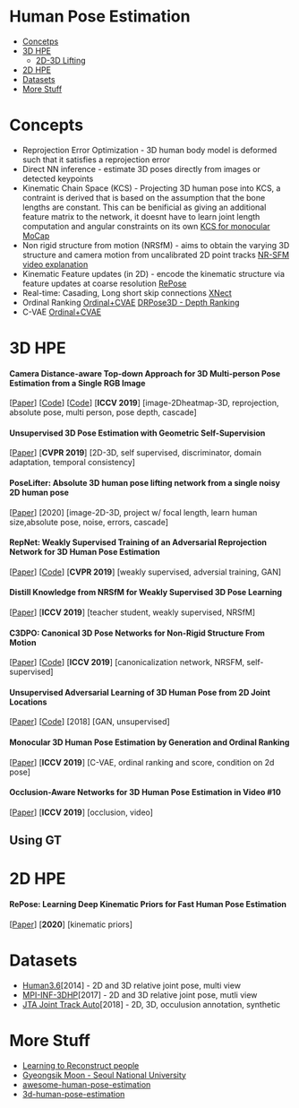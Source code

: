 # Human Pose Estimation

* [Concetps](#Concepts)  
* [3D HPE](#3D-HPE)
  * [2D-3D Lifting](#2D-3D-Lifting) 
* [2D HPE](#2D-HPE)
* [Datasets](#Datasets)  
* [More Stuff](#More-Stuff)    

Concepts
========
* Reprojection Error Optimization - 3D human body model is deformed such that it satisfies a reprojection error  
* Direct NN inference -  estimate 3D poses directly from images or detected keypoints
* Kinematic Chain Space (KCS) - Projecting 3D human pose into KCS, a contraint is derived that is based on the assumption that the bone lengths are constant. This can be benificial as giving an additional feature matrix to the network, it doesnt have to learn joint length computation and angular constraints on its own [KCS for monocular MoCap](https://arxiv.org/pdf/1702.00186.pdf)
* Non rigid structure from motion (NRSfM) - aims to obtain the varying 3D structure and camera motion from uncalibrated 2D point tracks [NR-SFM video explanation](https://www.youtube.com/watch?v=zBalNj2F8Ik)
* Kinematic Feature updates (in 2D) -  encode the kinematic structure via feature updates at coarse resolution [RePose](https://arxiv.org/pdf/2002.03933v1.pdf)
* Real-time: Casading, Long short skip connections [XNect](https://arxiv.org/pdf/1907.00837v1.pdf)
* Ordinal Ranking [Ordinal+CVAE](#Monocular-3D-Human-Pose-Estimation-by-Generation-and-Ordinal-Ranking) [DRPose3D - Depth Ranking](https://arxiv.org/pdf/1805.08973.pdf)  
* C-VAE [Ordinal+CVAE](#Monocular-3D-Human-Pose-Estimation-by-Generation-and-Ordinal-Ranking)


3D HPE
======


#### Camera Distance-aware Top-down Approach for 3D Multi-person Pose Estimation from a Single RGB Image   
[[Paper](https://arxiv.org/pdf/1907.11346v2.pdf)]
[[Code](https://github.com/mks0601/3DMPPE_POSENET_RELEASE)] 
[[Code](https://github.com/mks0601/3DMPPE_ROOTNET_RELEASE)] 
[**ICCV 2019**]
[image-2Dheatmap-3D, reprojection, absolute pose, multi person, pose depth, cascade]

#### Unsupervised 3D Pose Estimation with Geometric Self-Supervision 
[[Paper](https://arxiv.org/pdf/1904.04812.pdf)]
[**CVPR 2019**]
[2D-3D, self supervised, discriminator, domain adaptation, temporal consistency]


#### PoseLifter: Absolute 3D human pose lifting network from a single noisy 2D human pose
[[Paper](https://arxiv.org/pdf/1910.12029.pdf)]
[2020]
[image-2D-3D, project w/ focal length, learn human size,absolute pose, noise, errors, cascade]

#### RepNet: Weakly Supervised Training of an Adversarial Reprojection Network for 3D Human Pose Estimation
[[Paper](https://arxiv.org/pdf/1902.09868.pdf)]
[[Code](https://github.com/bastianwandt/RepNet)]
[**CVPR 2019**]
[weakly supervised, adversial training, GAN]

#### Distill Knowledge from NRSfM for Weakly Supervised 3D Pose Learning
[[Paper](http://openaccess.thecvf.com/content_ICCV_2019/papers/Wang_Distill_Knowledge_From_NRSfM_for_Weakly_Supervised_3D_Pose_Learning_ICCV_2019_paper.pdf)]
[**ICCV 2019**]
[teacher student, weakly supervised, NRSfM]

#### C3DPO: Canonical 3D Pose Networks for Non-Rigid Structure From Motion 
[[Paper](https://arxiv.org/pdf/1909.02533.pdf)]
[[Code](https://github.com/facebookresearch/c3dpo_nrsfm)]
[**ICCV 2019**]
[canonicalization network, NRSFM, self-supervised]

#### Unsupervised Adversarial Learning of 3D Human Pose from 2D Joint Locations
[[Paper](https://arxiv.org/pdf/1803.08244.pdf)]
[[Code](https://github.com/DwangoMediaVillage/3dpose_gan)]
[2018]
[GAN, unsupervised]

#### Monocular 3D Human Pose Estimation by Generation and Ordinal Ranking 
[[Paper](http://openaccess.thecvf.com/content_ICCV_2019/papers/Sharma_Monocular_3D_Human_Pose_Estimation_by_Generation_and_Ordinal_Ranking_ICCV_2019_paper.pdf)]
[**ICCV 2019**]
[C-VAE, ordinal ranking and score, condition on 2d pose]

#### Occlusion-Aware Networks for 3D Human Pose Estimation in Video #10 
[[Paper](http://openaccess.thecvf.com/content_ICCV_2019/papers/Cheng_Occlusion-Aware_Networks_for_3D_Human_Pose_Estimation_in_Video_ICCV_2019_paper.pdf)]
[**ICCV 2019**]
[occlusion, video]


Using GT
---------

2D HPE
======

#### RePose: Learning Deep Kinematic Priors for Fast Human Pose Estimation 
[[Paper](https://arxiv.org/pdf/2002.03933v1.pdf)]
[**2020**]
[kinematic priors]

<!-- Template for a paper
#### Title 
[[Paper](https://arxiv.org/pdf/)]
[**Venue**]
</br>
<details>
<summary>
Keyword1, keyword2, keyword3    
</summary>
<*Remove this*/br>  
> * Keypoint 1 
> * Keypoint 2
</details>
End of Template -->  
Datasets
========
* [Human3.6](http://vision.imar.ro/human3.6m/description.php)[2014] - 2D and 3D relative joint pose, multi view
* [MPI-INF-3DHP](http://gvv.mpi-inf.mpg.de/3dhp-dataset/)[2017] - 2D and 3D relative joint pose, mutli view
* [JTA Joint Track Auto](https://aimagelab.ing.unimore.it/imagelab/page.asp?IdPage=25)[2018] - 2D, 3D, occulusion annotation, synthetic

More Stuff
===========
* [Learning to Reconstruct people](https://sric.me/Learning-to-Reconstruct-People/)
* [Gyeongsik Moon - Seoul National University](https://scholar.google.com.hk/citations?user=2f2D258AAAAJ&hl=zh-CN)
* [awesome-human-pose-estimation](https://github.com/wangzheallen/awesome-human-pose-estimation)
* [3d-human-pose-estimation](https://github.com/trumDog/3d-human-pose-estimation)
